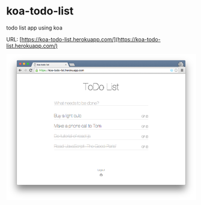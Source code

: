 # koa-todo-list

todo list app using koa

URL: [https://koa-todo-list.herokuapp.com/](https://koa-todo-list.herokuapp.com/)

![screenshot](https://github.com/shgtkshruch/koa-todo-list/blob/master/screenshot.png?raw=true)
